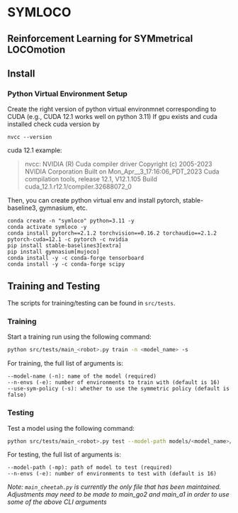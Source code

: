 # SYMLOCO
Reinforcement Learning for SYMmetrical LOCOmotion 
------------
## Install

### Python Virtual Environment Setup
Create the right version of python virtual environmnet corresponding to CUDA (e.g., CUDA 12.1 works well on python 3.11)
If gpu exists and cuda installed check cuda version by 
```
nvcc --version
```

cuda 12.1 example:
> nvcc: NVIDIA (R) Cuda compiler driver
> Copyright (c) 2005-2023 NVIDIA Corporation
> Built on Mon_Apr__3_17:16:06_PDT_2023
> Cuda compilation tools, release 12.1, V12.1.105
> Build cuda_12.1.r12.1/compiler.32688072_0

Then, you can create python virtual env and install pytorch, stable-baseline3, gymnasium, etc.
```
conda create -n "symloco" python=3.11 -y
conda activate symloco -y
conda install pytorch==2.1.2 torchvision==0.16.2 torchaudio==2.1.2 pytorch-cuda=12.1 -c pytorch -c nvidia
pip install stable-baselines3[extra]
pip install gymnasium[mujoco]
conda install -y -c conda-forge tensorboard
conda install -y -c conda-forge scipy
```

## Training and Testing

The scripts for training/testing can be found in `src/tests`.

### Training

Start a training run using the following command:
```bash
python src/tests/main_<robot>.py train -n <model_name> -s
```

For training, the full list of arguments is:
```
--model-name (-n): name of the model (required)
--n-envs (-e): number of environments to train with (default is 16)
--use-sym-policy (-s): whether to use the symmetric policy (default is false)
```

### Testing

Test a model using the following command:
```bash
python src/tests/main_<robot>.py test --model-path models/<model_name>/<model_file>.zip
```

For testing, the full list of arguments is:
```
--model-path (-mp): path of model to test (required)
--n-envs (-e): number of environments to test with (default is 16)
```

*Note: `main_cheetah.py` is currently the only file that has been maintained. Adjustments may need to be made to main_go2 and main_a1 in order to use some of the above CLI arguments*